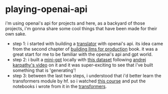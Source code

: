 # playing-openai-api
i'm using openai's api for projects and here, as a backyard of those projects, i'm gonna share some cool things that have been made for their own sake.

- step 1: i started with building a [translator](https://github.com/Sinusealpha/playing-openai-api/blob/main/translator.py) with openai's api. its idea came from the second chapter of [building llms for production](https://www.oreilly.com/library/view/building-llms-for/9798324731472/) book. it was a great start for me to be familiar with the openai's api and gpt world.
- step 2: i built a [mini-gpt](https://github.com/Sinusealpha/playing-openai-api/blob/main/minigpt.py) locally with [this dataset](https://github.com/Sinusealpha/playing-openai-api/blob/main/dataset.txt) following [andrej karpathy's video](https://youtu.be/kCc8FmEb1nY?si=Mwhe7z8xQezObxqd) on it and it was super-exciting to see that i've built something that is 'generating'!
- step 3: between the last two steps, i understood that i'd better learn the transformers module by hf. so i watched [this course](https://www.youtube.com/playlist?list=PLHldQ76_k1klWQE7GyGfLH6m4iHOdVogN) and put the notebooks i wrote from it in the [transformers](https://github.com/Sinusealpha/playing-openai-api/blob/main/step1_transformers.ipynb).
